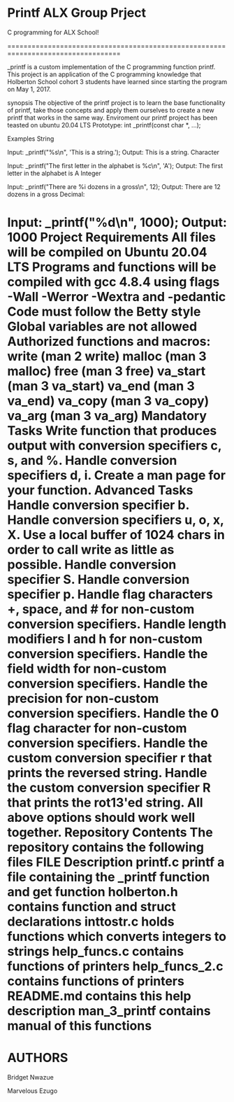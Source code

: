 # Printf ALX Group Prject
C programming for ALX School!

==================================================================================

_printf is a custom implementation of the C programming function printf. This project is an application of the C programming knowledge that Holberton School cohort 3 students have learned since starting the program on May 1, 2017.

synopsis
The objective of the printf project is to learn the base functionality of printf,
take those concepts and apply them ourselves to create a new printf that works in the same way.
Enviroment
our printf project has been teasted on ubuntu 20.04 LTS
Prototype: int _printf(const char *, ...);

Examples
String

Input: _printf("%s\n", 'This is a string.');
Output: This is a string.
Character

Input: _printf("The first letter in the alphabet is %c\n", 'A');
Output: The first letter in the alphabet is A
Integer

Input: _printf("There are %i dozens in a gross\n", 12);
Output: There are 12 dozens in a gross
Decimal:

Input: _printf("%d\n", 1000);
Output: 1000
Project Requirements
All files will be compiled on Ubuntu 20.04 LTS
Programs and functions will be compiled with gcc 4.8.4 using flags -Wall -Werror -Wextra and -pedantic
Code must follow the Betty style
Global variables are not allowed
Authorized functions and macros:
write (man 2 write)
malloc (man 3 malloc)
free (man 3 free)
va_start (man 3 va_start)
va_end (man 3 va_end)
va_copy (man 3 va_copy)
va_arg (man 3 va_arg)
Mandatory Tasks
 Write function that produces output with conversion specifiers c, s, and %.
 Handle conversion specifiers d, i.
 Create a man page for your function.
Advanced Tasks
 Handle conversion specifier b.
 Handle conversion specifiers u, o, x, X.
 Use a local buffer of 1024 chars in order to call write as little as possible.
 Handle conversion specifier S.
 Handle conversion specifier p.
 Handle flag characters +, space, and # for non-custom conversion specifiers.
 Handle length modifiers l and h for non-custom conversion specifiers.
 Handle the field width for non-custom conversion specifiers.
 Handle the precision for non-custom conversion specifiers.
 Handle the 0 flag character for non-custom conversion specifiers.
 Handle the custom conversion specifier r that prints the reversed string.
 Handle the custom conversion specifier R that prints the rot13'ed string.
 All above options should work well together.
Repository Contents
The repository contains the following files
FILE	Description
printf.c	printf a file containing the _printf function and get function
holberton.h	contains function and struct declarations
inttostr.c	holds functions which converts integers to strings
help_funcs.c	contains functions of printers
help_funcs_2.c	contains functions of printers
README.md	contains this help description
man_3_printf	contains manual of this functions
=======================================================================================

# AUTHORS
Bridget Nwazue

Marvelous Ezugo
